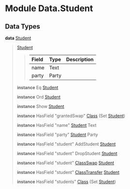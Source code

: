 # <a name="module-data-student-28646"></a>Module Data.Student

## Data Types

<a name="type-data-student-student-55208"></a>**data** [Student](#type-data-student-student-55208)

> <a name="constr-data-student-student-97081"></a>[Student](#constr-data-student-student-97081)
>
> > | Field | Type  | Description |
> > | :---- | :---- | :---------- |
> > | name  | Text  |  |
> > | party | Party |  |
>
> **instance** Eq [Student](#type-data-student-student-55208)
>
> **instance** Ord [Student](#type-data-student-student-55208)
>
> **instance** Show [Student](#type-data-student-student-55208)
>
> **instance** HasField "grantedSwap" [Class](Class.html#type-class-class-70181) (Set [Student](#type-data-student-student-55208))
>
> **instance** HasField "name" [Student](#type-data-student-student-55208) Text
>
> **instance** HasField "party" [Student](#type-data-student-student-55208) Party
>
> **instance** HasField "student" AddStudent [Student](#type-data-student-student-55208)
>
> **instance** HasField "student" DropStudent [Student](#type-data-student-student-55208)
>
> **instance** HasField "student" [ClassSwap](ClassSwap.html#type-classswap-classswap-72105) [Student](#type-data-student-student-55208)
>
> **instance** HasField "student" [ClassTransfer](Cycle.html#type-cycle-classtransfer-9450) [Student](#type-data-student-student-55208)
>
> **instance** HasField "students" [Class](Class.html#type-class-class-70181) (Set [Student](#type-data-student-student-55208))
